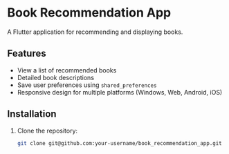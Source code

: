 # Book Recommendation App

A Flutter application for recommending and displaying books.

## Features
- View a list of recommended books
- Detailed book descriptions
- Save user preferences using `shared_preferences`
- Responsive design for multiple platforms (Windows, Web, Android, iOS)

## Installation
1. Clone the repository:
   ```bash
   git clone git@github.com:your-username/book_recommendation_app.git
